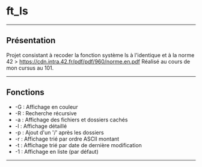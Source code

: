 # ft_ls

-----------

## Présentation

Projet consistant à recoder la fonction système ls à l'identique
et à la norme 42 > https://cdn.intra.42.fr/pdf/pdf/960/norme.en.pdf
Réalisé au cours de mon cursus au 101.

-----------

## Fonctions

- -G  : Affichage en couleur
- -R  : Recherche récursive
- -a  : Affichage des fichiers et dossiers cachés
- -l  : Affichage détaillé
- -p  : Ajout d'un '/' après les dossiers
- -r  : Affichage trié par ordre ASCII montant
- -t  : Affichage trié par date de dernière modification
- -1  : Affichage en liste (par défaut)

-----------
